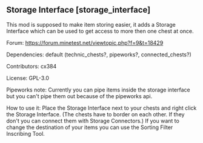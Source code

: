 ## Storage Interface [storage_interface] 

This mod is supposed to make item storing easier, it adds a Storage Interface which can be used to get access to more then one chest at once.

Forum: https://forum.minetest.net/viewtopic.php?f=9&t=18429

Dependencies: default (technic_chests?, pipeworks?, connected_chests?)

Contributors: cx384

License: GPL-3.0 

Pipeworks note: Currently you can pipe items inside the storage interface but you can't pipe them out because of the pipeworks api.

How to use it: Place the Storage Interface next to your chests and right click the Storage Interface.  (The chests have to border on each other. If they don't you can connect them with Storage Connectors.)
If you want to change the destination of your items you can use the Sorting Filter Inscribing Tool.
